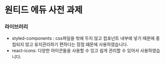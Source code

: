 # 원티드 에듀 사전 과제

### 라이브러리

- styled-components : css파일을 밖에 두지 않고 컴포넌트 내부에 넣기 때문에 중첩되지 않고 유지관리하기 편하다는 장점 떄문에 사용하였습니다.
- react-icons: 다양한 아이콘들을 사용할 수 있고 쉽게 관리할 수 있어서 사용하였습니다.
